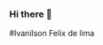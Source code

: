 ### Hi there 👋
#Ivanilson  Felix de  lima
<!--
**ivanilsonfelix/ivanilsonfelix** is a ✨ _special_ ✨ repository because its `README.md` (this file) appears on your GitHub profile.
<p align="center">Tenho 47 anos sou casado</p>
Here are some ideas to get you started:

- #🔭Tenho 47 anos sou casado e moro em Santo Andre 
- ’m currently learning ..
- 👯 I’m looking to collaborate on ...
- 🤔 I’m looking for help with ...
- 💬 Ask me about ...
- 📫 How to reach me: ...
- 😄 Pronouns: ...
- ⚡ Fun fact: ...
-->
